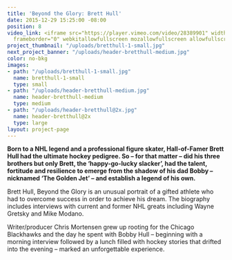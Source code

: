 ```yaml
---
title: 'Beyond the Glory: Brett Hull'
date: 2015-12-29 15:25:00 -08:00
position: 8
video_link: <iframe src="https://player.vimeo.com/video/28389901" width="640" height="480"
  frameborder="0" webkitallowfullscreen mozallowfullscreen allowfullscreen></iframe>
project_thumbnail: "/uploads/bretthull-1-small.jpg"
next_project_banner: "/uploads/header-bretthull-medium.jpg"
color: no-bkg
images:
- path: "/uploads/bretthull-1-small.jpg"
  name: bretthull-1-small
  type: small
- path: "/uploads/header-bretthull-medium.jpg"
  name: header-bretthull-medium
  type: medium
- path: "/uploads/header-bretthull@2x.jpg"
  name: header-bretthull@2x
  type: large
layout: project-page
---
```


**Born to a NHL legend and a professional figure skater, Hall-of-Famer Brett Hull had the ultimate hockey pedigree. So – for that matter – did his three brothers but only Brett, the ‘happy-go-lucky slacker’, had the talent, fortitude and resilience to emerge from the shadow of his dad Bobby – nicknamed ‘The Golden Jet’ – and establish a legend of his own.**

Brett Hull, Beyond the Glory is an unusual portrait of a gifted athlete who had to overcome success in order to achieve his dream. The biography includes interviews with current and former NHL greats including Wayne Gretsky and Mike Modano.

Writer/producer Chris Mortensen grew up rooting for the Chicago Blackhawks and the day he spent with Bobby Hull – beginning with a morning interview followed by a lunch filled with hockey stories that drifted into the evening – marked an unforgettable experience.
